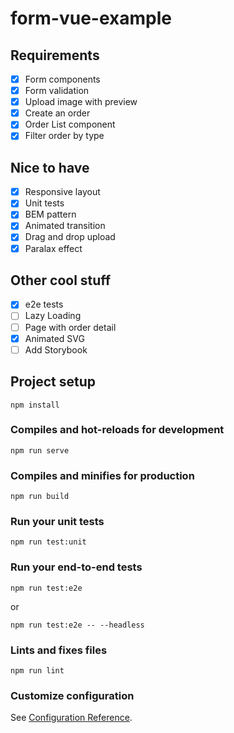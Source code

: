 # form-vue-example

## Requirements
- [x] Form components
- [x] Form validation
- [x] Upload image with preview
- [x] Create an order
- [x] Order List component
- [x] Filter order by type

## Nice to have
- [X] Responsive layout
- [x] Unit tests
- [x] BEM pattern
- [X] Animated transition
- [x] Drag and drop upload
- [x] Paralax effect

## Other cool stuff
- [X] e2e tests
- [ ] Lazy Loading
- [ ] Page with order detail
- [X] Animated SVG
- [ ] Add Storybook

## Project setup
```
npm install
```

### Compiles and hot-reloads for development
```
npm run serve
```

### Compiles and minifies for production
```
npm run build
```

### Run your unit tests
```
npm run test:unit
```

### Run your end-to-end tests
```
npm run test:e2e
```
or

```
npm run test:e2e -- --headless
```

### Lints and fixes files
```
npm run lint
```

### Customize configuration
See [Configuration Reference](https://cli.vuejs.org/config/).
